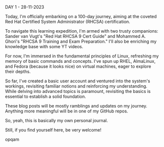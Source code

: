 DAY 1 - 28-11-2023

Today, I'm officially embarking on a 100-day journey, aiming at the coveted Red Hat Certified System Administrator (RHCSA) certification.

To navigate this learning expedition, I'm armed with two trusty companions: Sander van Vugt's "Red Hat RHCSA 9 Cert Guide" and Mohammed A. Ghori's "RHCSA 9 Training and Exam Preparation." I'll also be enriching my knowledge base with some YT videos.

For now, I'm immersed in the fundamental principles of Linux, refreshing my memory of basic commands and concepts. I've spun up RHEL, AlmaLinux, and Fedora (because it looks nice) on virtual machines, eager to explore their depths.

So far, I've created a basic user account and ventured into the system's workings, revisiting familiar notions and reinforcing my understanding. While delving into advanced topics is paramount, revisiting the basics is essential to establish a solid foundation.

 These blog posts will be mostly ramblings and updates on my journey. Anything more meaningful will be in one of my GitHub repos.


So, yeah, this is basically my own personal journal.

Still, if you find yourself here, be very welcome!

opqam
